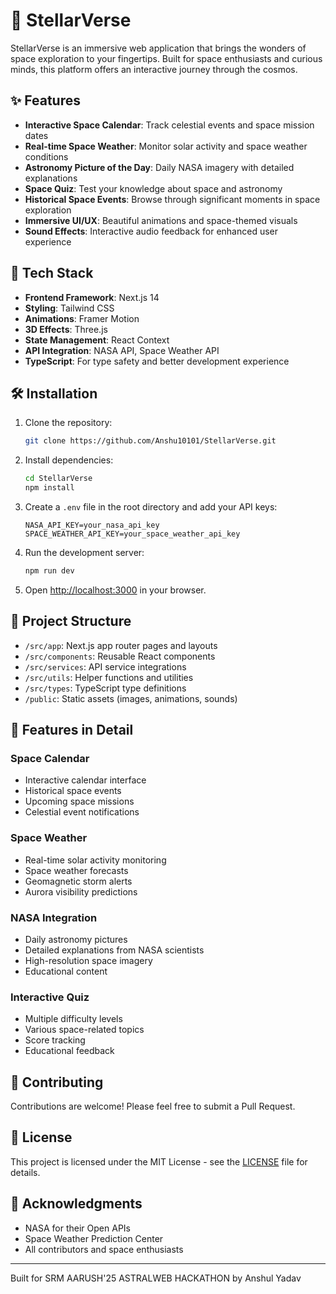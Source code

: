 # 🌌 StellarVerse

StellarVerse is an immersive web application that brings the wonders of space exploration to your fingertips. Built for space enthusiasts and curious minds, this platform offers an interactive journey through the cosmos.

## ✨ Features

- **Interactive Space Calendar**: Track celestial events and space mission dates
- **Real-time Space Weather**: Monitor solar activity and space weather conditions
- **Astronomy Picture of the Day**: Daily NASA imagery with detailed explanations
- **Space Quiz**: Test your knowledge about space and astronomy
- **Historical Space Events**: Browse through significant moments in space exploration
- **Immersive UI/UX**: Beautiful animations and space-themed visuals
- **Sound Effects**: Interactive audio feedback for enhanced user experience

## 🚀 Tech Stack

- **Frontend Framework**: Next.js 14
- **Styling**: Tailwind CSS
- **Animations**: Framer Motion
- **3D Effects**: Three.js
- **State Management**: React Context
- **API Integration**: NASA API, Space Weather API
- **TypeScript**: For type safety and better development experience

## 🛠️ Installation

1. Clone the repository:
   ```bash
   git clone https://github.com/Anshu10101/StellarVerse.git
   ```

2. Install dependencies:
   ```bash
   cd StellarVerse
   npm install
   ```

3. Create a `.env` file in the root directory and add your API keys:
   ```env
   NASA_API_KEY=your_nasa_api_key
   SPACE_WEATHER_API_KEY=your_space_weather_api_key
   ```

4. Run the development server:
   ```bash
   npm run dev
   ```

5. Open [http://localhost:3000](http://localhost:3000) in your browser.

## 📁 Project Structure

- `/src/app`: Next.js app router pages and layouts
- `/src/components`: Reusable React components
- `/src/services`: API service integrations
- `/src/utils`: Helper functions and utilities
- `/src/types`: TypeScript type definitions
- `/public`: Static assets (images, animations, sounds)

## 🎨 Features in Detail

### Space Calendar
- Interactive calendar interface
- Historical space events
- Upcoming space missions
- Celestial event notifications

### Space Weather
- Real-time solar activity monitoring
- Space weather forecasts
- Geomagnetic storm alerts
- Aurora visibility predictions

### NASA Integration
- Daily astronomy pictures
- Detailed explanations from NASA scientists
- High-resolution space imagery
- Educational content

### Interactive Quiz
- Multiple difficulty levels
- Various space-related topics
- Score tracking
- Educational feedback

## 🤝 Contributing

Contributions are welcome! Please feel free to submit a Pull Request.

## 📝 License

This project is licensed under the MIT License - see the [LICENSE](LICENSE) file for details.

## 🌟 Acknowledgments

- NASA for their Open APIs
- Space Weather Prediction Center
- All contributors and space enthusiasts

---
Built for SRM AARUSH'25 ASTRALWEB HACKATHON by Anshul Yadav
